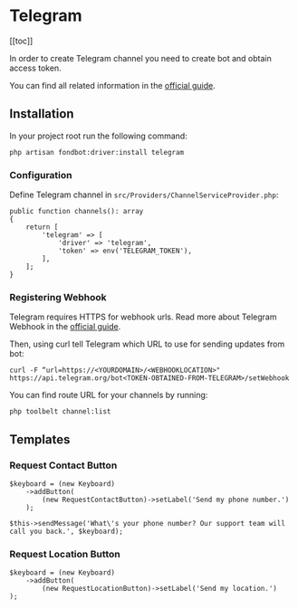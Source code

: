 # Telegram

[[toc]]

In order to create Telegram channel you need to create bot and obtain access token.

You can find all related information in the [official guide](https://core.telegram.org/bots#3-how-do-i-create-a-bot). 

## Installation

In your project root run the following command:

    php artisan fondbot:driver:install telegram

### Configuration    

Define Telegram channel in `src/Providers/ChannelServiceProvider.php`:

    public function channels(): array
    {
        return [
            'telegram' => [
                'driver' => 'telegram',
                'token' => env('TELEGRAM_TOKEN'),
            ],
        ];
    }

### Registering Webhook

Telegram requires HTTPS for webhook urls. Read more about Telegram Webhook in the [official guide](https://core.telegram.org/bots/webhooks).

Then, using curl tell Telegram which URL to use for sending updates from bot:

    curl -F “url=https://<YOURDOMAIN>/<WEBHOOKLOCATION>" https://api.telegram.org/bot<TOKEN-OBTAINED-FROM-TELEGRAM>/setWebhook    

You can find route URL for your channels by running:

    php toolbelt channel:list

## Templates

### Request Contact Button

    $keyboard = (new Keyboard)
        ->addButton(
            (new RequestContactButton)->setLabel('Send my phone number.')
        );

    $this->sendMessage('What\'s your phone number? Our support team will call you back.', $keyboard);

### Request Location Button

    $keyboard = (new Keyboard)
        ->addButton(
            (new RequestLocationButton)->setLabel('Send my location.')
    );
